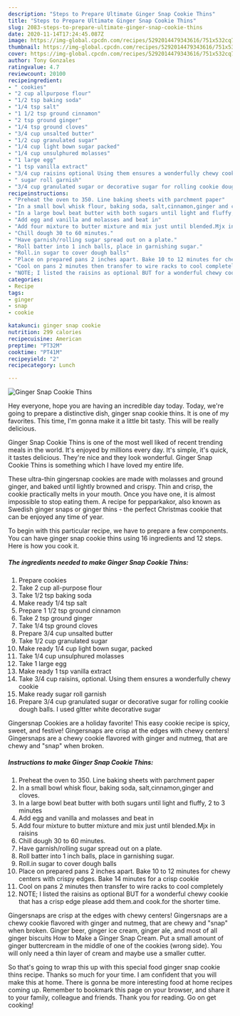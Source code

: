 ```yaml
---
description: "Steps to Prepare Ultimate Ginger Snap Cookie Thins"
title: "Steps to Prepare Ultimate Ginger Snap Cookie Thins"
slug: 2083-steps-to-prepare-ultimate-ginger-snap-cookie-thins
date: 2020-11-14T17:24:45.087Z
image: https://img-global.cpcdn.com/recipes/5292014479343616/751x532cq70/ginger-snap-cookie-thins-recipe-main-photo.jpg
thumbnail: https://img-global.cpcdn.com/recipes/5292014479343616/751x532cq70/ginger-snap-cookie-thins-recipe-main-photo.jpg
cover: https://img-global.cpcdn.com/recipes/5292014479343616/751x532cq70/ginger-snap-cookie-thins-recipe-main-photo.jpg
author: Tony Gonzales
ratingvalue: 4.7
reviewcount: 20100
recipeingredient:
- " cookies"
- "2 cup allpurpose flour"
- "1/2 tsp baking soda"
- "1/4 tsp salt"
- "1 1/2 tsp ground cinnamon"
- "2 tsp ground ginger"
- "1/4 tsp ground cloves"
- "3/4 cup unsalted butter"
- "1/2 cup granulated sugar"
- "1/4 cup light bown sugar packed"
- "1/4 cup unsulphured molasses"
- "1 large egg"
- "1 tsp vanilla extract"
- "3/4 cup raisins optional Using them ensures a wonderfully chewy cookie"
- " sugar roll garnish"
- "3/4 cup granulated sugar or decorative sugar for rolling cookie dough balls I used gltter white decorative sugar"
recipeinstructions:
- "Preheat the oven to 350. Line baking sheets with parchment paper"
- "In a small bowl whisk flour, baking soda, salt,cinnamon,ginger and cloves."
- "In a large bowl beat butter with both sugars until light and fluffy, 2 to 3 minutes"
- "Add egg and vanilla and molasses and beat in"
- "Add four mixture to butter mixture and mix just until blended.Mjx in raisins"
- "Chill dough 30 to 60 minutes."
- "Have garnish/rolling sugar spread out on a plate."
- "Roll batter into 1 inch balls, place in garnishing sugar."
- "Roll.in sugar to cover dough balls"
- "Place on prepared pans 2 inches apart. Bake 10 to 12 minutes for chewy centers with crispy edges. Bake 14 minutes for a crisp cookie"
- "Cool on pans 2 minutes then transfer to wire racks to cool completely"
- "NOTE; I listed the raisins as optional BUT for a wonderful chewy cookie that has a crisp edge please add them.and cook.for the shorter time."
categories:
- Recipe
tags:
- ginger
- snap
- cookie

katakunci: ginger snap cookie 
nutrition: 299 calories
recipecuisine: American
preptime: "PT32M"
cooktime: "PT41M"
recipeyield: "2"
recipecategory: Lunch

---
```



![Ginger Snap Cookie Thins](https://img-global.cpcdn.com/recipes/5292014479343616/751x532cq70/ginger-snap-cookie-thins-recipe-main-photo.jpg)

Hey everyone, hope you are having an incredible day today. Today, we're going to prepare a distinctive dish, ginger snap cookie thins. It is one of my favorites. This time, I'm gonna make it a little bit tasty. This will be really delicious.

Ginger Snap Cookie Thins is one of the most well liked of recent trending meals in the world. It's enjoyed by millions every day. It's simple, it's quick, it tastes delicious. They're nice and they look wonderful. Ginger Snap Cookie Thins is something which I have loved my entire life.

These ultra-thin gingersnap cookies are made with molasses and ground ginger, and baked until lightly browned and crispy. Thin and crisp, the cookie practically melts in your mouth. Once you have one, it is almost impossible to stop eating them. A recipe for pepparkakor, also known as Swedish ginger snaps or ginger thins - the perfect Christmas cookie that can be enjoyed any time of year.


To begin with this particular recipe, we have to prepare a few components. You can have ginger snap cookie thins using 16 ingredients and 12 steps. Here is how you cook it.

<!--inarticleads1-->

##### The ingredients needed to make Ginger Snap Cookie Thins:

1. Prepare  cookies
1. Take 2 cup all-purpose flour
1. Take 1/2 tsp baking soda
1. Make ready 1/4 tsp salt
1. Prepare 1 1/2 tsp ground cinnamon
1. Take 2 tsp ground ginger
1. Take 1/4 tsp ground cloves
1. Prepare 3/4 cup unsalted butter
1. Take 1/2 cup granulated sugar
1. Make ready 1/4 cup light bown sugar, packed
1. Take 1/4 cup unsulphured molasses
1. Take 1 large egg
1. Make ready 1 tsp vanilla extract
1. Take 3/4 cup raisins, optional. Using them ensures a wonderfully chewy cookie
1. Make ready  sugar roll garnish
1. Prepare 3/4 cup granulated sugar or decorative sugar for rolling cookie dough balls. I used gltter white decorative sugar


Gingersnap Cookies are a holiday favorite! This easy cookie recipe is spicy, sweet, and festive! Gingersnaps are crisp at the edges with chewy centers! Gingersnaps are a chewy cookie flavored with ginger and nutmeg, that are chewy and &#34;snap&#34; when broken. 

<!--inarticleads2-->

##### Instructions to make Ginger Snap Cookie Thins:

1. Preheat the oven to 350. Line baking sheets with parchment paper
1. In a small bowl whisk flour, baking soda, salt,cinnamon,ginger and cloves.
1. In a large bowl beat butter with both sugars until light and fluffy, 2 to 3 minutes
1. Add egg and vanilla and molasses and beat in
1. Add four mixture to butter mixture and mix just until blended.Mjx in raisins
1. Chill dough 30 to 60 minutes.
1. Have garnish/rolling sugar spread out on a plate.
1. Roll batter into 1 inch balls, place in garnishing sugar.
1. Roll.in sugar to cover dough balls
1. Place on prepared pans 2 inches apart. Bake 10 to 12 minutes for chewy centers with crispy edges. Bake 14 minutes for a crisp cookie
1. Cool on pans 2 minutes then transfer to wire racks to cool completely
1. NOTE; I listed the raisins as optional BUT for a wonderful chewy cookie that has a crisp edge please add them.and cook.for the shorter time.


Gingersnaps are crisp at the edges with chewy centers! Gingersnaps are a chewy cookie flavored with ginger and nutmeg, that are chewy and &#34;snap&#34; when broken. Ginger beer, ginger ice cream, ginger ale, and most of all ginger biscuits How to Make a Ginger Snap Cream. Put a small amount of ginger buttercream in the middle of one of the cookies (wrong side). You will only need a thin layer of cream and maybe use a smaller cutter. 

So that's going to wrap this up with this special food ginger snap cookie thins recipe. Thanks so much for your time. I am confident that you will make this at home. There is gonna be more interesting food at home recipes coming up. Remember to bookmark this page on your browser, and share it to your family, colleague and friends. Thank you for reading. Go on get cooking!
